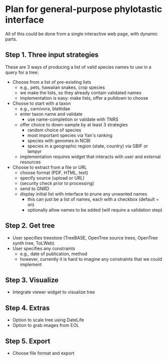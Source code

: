 # Plan for general-purpose phylotastic interface

All of this could be done from a single interactive web page, with dynamic parts. 

## Step 1. Three input strategies

These are 3 ways of producing a list of valid species names to use in a query for a tree: 

* Choose from a list of pre-existing lists 
   * e.g., pets, hawaiian snakes, crop species
   * we make the lists, so they already contain validated names
   * implementation is easy: make lists, offer a pulldown to choose
* Choose to start with a taxon
   * e.g., carnivora, blattidae 
   * enter taxon name and validate
      * use name-completion or validate with TNRS
   * offer choice to down-sample by at least 3 strategies
      * random choice of species 
      * most important species via Yan's ranking 
      * species with genomes in NCBI
      * species in a geographic region (state, country) via GBIF or lampyr
   * implementation requires widget that interacts with user and external resources
* Choose to extract from a file or URL
   * choose format (PDF, HTML, text)
   * specify source (upload or URL)
   * (security check prior to processing)
   * send to GNRD 
   * display initial list with interface to prune any unwanted names
      * this can just be a list of names, each with a checkbox (default = on)
      * optionally allow names to be added (will require a validation step)

## Step 2. Get tree

* User specifies treestore (TreeBASE, OpenTree source trees, OpenTree synth tree, ToLWeb)
* User specifies any constraints
   * e.g., date of publication, method
   * however, currently it is hard to imagine any constraints that we could implement

## Step 3. Visualize

* Integrate viewer widget to visualize tree 

## Step 4. Extras 

* Option to scale tree using DateLife 
* Option to grab images from EOL 

## Step 5. Export

* Choose file format and export 
